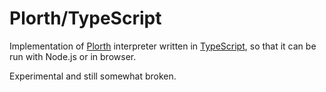 Plorth/TypeScript
=================

Implementation of [Plorth](http://plorth.org) interpreter written in
[TypeScript](https://www.typescriptlang.org), so that it can be run with
Node.js or in browser.

Experimental and still somewhat broken.
